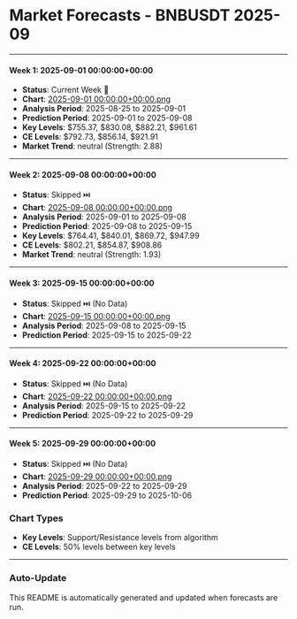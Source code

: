 # Market Forecasts - BNBUSDT 2025-09

---

#### Week 1: 2025-09-01 00:00:00+00:00
- **Status**: Current Week 🔄
- **Chart**: <a href="./2025-09-01 00:00:00+00:00.png">2025-09-01 00:00:00+00:00.png</a>
- **Analysis Period**: 2025-08-25 to 2025-09-01
- **Prediction Period**: 2025-09-01 to 2025-09-08
- **Key Levels**: $755.37, $830.08, $882.21, $961.61
- **CE Levels**: $792.73, $856.14, $921.91
- **Market Trend**: neutral (Strength: 2.88)

---

#### Week 2: 2025-09-08 00:00:00+00:00
- **Status**: Skipped ⏭️
- **Chart**: <a href="./2025-09-08 00:00:00+00:00.png">2025-09-08 00:00:00+00:00.png</a>
- **Analysis Period**: 2025-09-01 to 2025-09-08
- **Prediction Period**: 2025-09-08 to 2025-09-15
- **Key Levels**: $764.41, $840.01, $869.72, $947.99
- **CE Levels**: $802.21, $854.87, $908.86
- **Market Trend**: neutral (Strength: 1.93)

---

#### Week 3: 2025-09-15 00:00:00+00:00
- **Status**: Skipped ⏭️ (No Data)
- **Chart**: <a href="./2025-09-15 00:00:00+00:00.png">2025-09-15 00:00:00+00:00.png</a>
- **Analysis Period**: 2025-09-08 to 2025-09-15
- **Prediction Period**: 2025-09-15 to 2025-09-22

---

#### Week 4: 2025-09-22 00:00:00+00:00
- **Status**: Skipped ⏭️ (No Data)
- **Chart**: <a href="./2025-09-22 00:00:00+00:00.png">2025-09-22 00:00:00+00:00.png</a>
- **Analysis Period**: 2025-09-15 to 2025-09-22
- **Prediction Period**: 2025-09-22 to 2025-09-29

---

#### Week 5: 2025-09-29 00:00:00+00:00
- **Status**: Skipped ⏭️ (No Data)
- **Chart**: <a href="./2025-09-29 00:00:00+00:00.png">2025-09-29 00:00:00+00:00.png</a>
- **Analysis Period**: 2025-09-22 to 2025-09-29
- **Prediction Period**: 2025-09-29 to 2025-10-06

### Chart Types

- **Key Levels**: Support/Resistance levels from algorithm
- **CE Levels**: 50% levels between key levels

---

### Auto-Update

This README is automatically generated and updated when forecasts are run.
